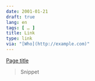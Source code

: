 ```yaml
---
date: 2001-01-21
draft: true
lang: en
tags: [ … ]
title: Link
type: link
via: "[Who](http://example.com)"
---
```


<!-- link -->

[Page title](http://example.com)

> Snippet
